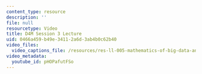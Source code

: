 ```yaml
---
content_type: resource
description: ''
file: null
resourcetype: Video
title: D4M Session 3 Lecture
uid: 0466a459-b49e-3411-2a6d-3ab4b0c62b40
video_files:
  video_captions_file: /resources/res-ll-005-mathematics-of-big-data-and-machine-learning-january-iap-2020/lecture-notes/d4m-session-3-lecture/pHOPafutFSo.vtt
video_metadata:
  youtube_id: pHOPafutFSo
---
```

